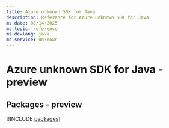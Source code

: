 ```yaml
---
title: Azure unknown SDK for Java
description: Reference for Azure unknown SDK for Java
ms.date: 08/14/2025
ms.topic: reference
ms.devlang: java
ms.service: unknown
---
```

# Azure unknown SDK for Java - preview
## Packages - preview
[!INCLUDE [packages](unknown-index.md)]